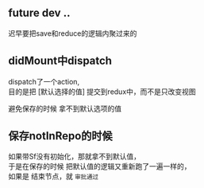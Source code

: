 ## future dev ..
迟早要把save和reduce的逻辑内聚过来的

## didMount中dispatch
dispatch了一个action,  
目的是把 [默认选择的值] 提交到redux中，而不是只改变视图  

避免保存的时候 拿不到默认选项的值

## 保存notInRepo的时候
如果带Sf没有初始化，那就拿不到默认值，  
于是在保存的时候 把默认值的逻辑又重新跑了一遍一样的，  
如果是 结束节点，就 `审批通过`